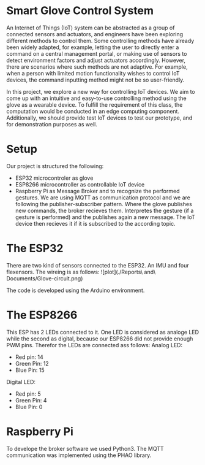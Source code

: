 # Smart Glove Control System

An Internet of Things (IoT) system can be abstracted as a group of connected sensors and actuators, and engineers have been exploring different methods to control them. Some controlling methods have already been widely adapted, for example, letting the user to directly enter a command on a central management portal, or making use of sensors to detect environment factors and adjust actuators accordingly. However, there are scenarios where such methods are not adaptive. For example, when a person with limited motion functionality wishes to control IoT devices, the command inputting method might not be so user-friendly.

In this project, we explore a new way for controlling IoT devices. We aim to come up with an intuitive and easy-to-use controlling method using the glove as a wearable device. To fulfill the requirement of this class, the computation would be conducted in an edge computing component.
Additionally, we should provide test IoT devices to test our prototype, and for demonstration purposes as well.

# Setup
Our project is structured the following:  
- ESP32 microcontroler as glove
- ESP8266 microcontroller as controllable IoT device
- Raspberry Pi as Message Broker and to recognize the performed gestures.
We are using MQTT as communication protocol and we are following the publisher-subscriber pattern. Where the glove publishes new commands, the broker recieves them. Interpretes the gesture (if a gesture is performed) and the publishes again a new message. The IoT device then recieves it if it is subscribed to the according topic.

# The ESP32
There are two kind of sensors connected to the ESP32. An IMU and four flexensors.
The wireing is as follows:
![plot](./Reports\ and\ Documents/Glove-circuit.png)

The code is developed using the Arduino environment.

# The ESP8266
This ESP has 2 LEDs connected to it. One LED is considered as analoge LED while the second as digital, because our ESP8266 did not provide enough PWM pins. Therefor the LEDs are connected ass follows:
Analog LED:
- Red pin: 14
- Green Pin: 12
- Blue Pin: 15


Digital LED:
- Red pin: 5
- Green Pin: 4
- Blue Pin: 0


# Raspberry Pi
To develope the broker software we used Python3. The MQTT communication was implemented using the PHAO library.
